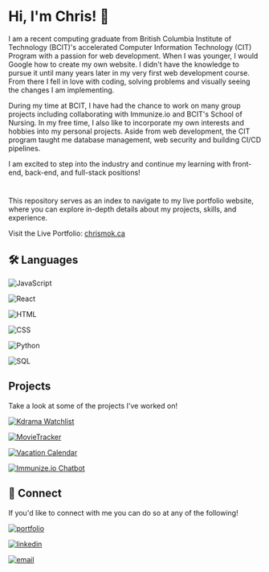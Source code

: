 
# Hi, I'm Chris! 👋



I am a recent computing graduate from British Columbia Institute of Technology (BCIT)'s accelerated Computer Information Technology (CIT) Program with a passion for web development. When I was younger, I would Google how to create my own website. I didn't have the knowledge to pursue it until many years later in my very first web development course. From there I fell in love with coding, solving problems and visually seeing the changes I am implementing.

During my time at BCIT, I have had the chance to work on many group projects including collaborating with Immunize.io and BCIT's School of Nursing. In my free time, I also like to incorporate my own interests and hobbies into my personal projects. Aside from web development, the CIT program taught me database management, web security and building CI/CD pipelines.

I am excited to step into the industry and continue my learning with front-end, back-end, and full-stack positions!

# 
This repository serves as an index to navigate to my live portfolio website, where you can explore in-depth details about my projects, skills, and experience.

Visit the Live Portfolio: [chrismok.ca](https://chrismok.ca)

## 🛠 Languages

![JavaScript](https://img.shields.io/badge/JavaScript-grey?style=for-the-badge&logo=javascript) 

![React](https://img.shields.io/badge/React-grey?style=for-the-badge&logo=React)

![HTML](https://img.shields.io/badge/HTML-grey?style=for-the-badge&logo=html5)

![CSS](https://img.shields.io/badge/CSS-grey?style=for-the-badge&logo=css3)

![Python](https://img.shields.io/badge/Python-grey?style=for-the-badge&logo=Python)

![SQL](https://img.shields.io/badge/SQL-grey?style=for-the-badge&logo=microsoftsqlserver)



## Projects
Take a look at some of the projects I've worked on!

[![Kdrama Watchlist](https://img.shields.io/badge/Kdrama_Watchlist-black?style=for-the-badge
)](https://github.com/chrismok17/kdrama-watchlist)

[![MovieTracker](https://img.shields.io/badge/MovieTracker-green?style=for-the-badge
)](https://github.com/chrismok17/2911-Group-5)

[![Vacation Calendar](https://img.shields.io/badge/Vacation_Calendar-beige?style=for-the-badge
)](https://github.com/chrismok17/vacation-calendar-webapp)

[![Immunize.io Chatbot](https://img.shields.io/badge/Immunize.io_Chatbot-blue?style=for-the-badge
)](https://github.com/chrismok17/Immunize.io-ed-tech)


## 🔗 Connect
If you'd like to connect with me you can do so at any of the following!

[![portfolio](https://img.shields.io/badge/my_portfolio-000?style=for-the-badge&logo=ko-fi&logoColor=white)](https://chrismok.ca/)

[![linkedin](https://img.shields.io/badge/linkedin-0A66C2?style=for-the-badge&logo=linkedin&logoColor=white)](https://www.linkedin.com/in/chrismok17/)

[![email](https://img.shields.io/badge/email-white?style=for-the-badge&logo=gmail)](mailto:chrismok97@gmail.com)